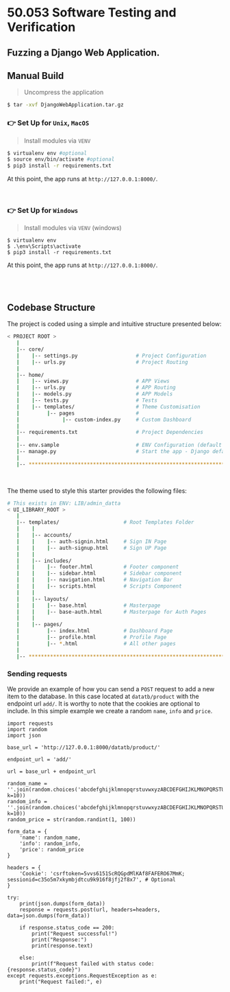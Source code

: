 # 50.053 Software Testing and Verification 

## Fuzzing a Django Web Application.

## Manual Build

> Uncompress the application
> 
```bash
$ tar -xvf DjangoWebApplication.tar.gz
```


### 👉 Set Up for `Unix`, `MacOS` 

> Install modules via `VENV`  

```bash
$ virtualenv env #optional
$ source env/bin/activate #optional
$ pip3 install -r requirements.txt
```

At this point, the app runs at `http://127.0.0.1:8000/`. 

<br />

### 👉 Set Up for `Windows` 

> Install modules via `VENV` (windows) 

```
$ virtualenv env
$ .\env\Scripts\activate
$ pip3 install -r requirements.txt
```


At this point, the app runs at `http://127.0.0.1:8000/`. 

<br />

<br />

## Codebase Structure

The project is coded using a simple and intuitive structure presented below:

```bash
< PROJECT ROOT >
   |
   |-- core/                            
   |    |-- settings.py                   # Project Configuration  
   |    |-- urls.py                       # Project Routing
   |
   |-- home/
   |    |-- views.py                      # APP Views 
   |    |-- urls.py                       # APP Routing
   |    |-- models.py                     # APP Models 
   |    |-- tests.py                      # Tests  
   |    |-- templates/                    # Theme Customisation 
   |         |-- pages                    # 
   |              |-- custom-index.py     # Custom Dashboard      
   |
   |-- requirements.txt                   # Project Dependencies
   |
   |-- env.sample                         # ENV Configuration (default values)
   |-- manage.py                          # Start the app - Django default start script
   |
   |-- ************************************************************************
```

<br />

The theme used to style this starter provides the following files: 

```bash
# This exists in ENV: LIB/admin_datta
< UI_LIBRARY_ROOT >                      
   |
   |-- templates/                     # Root Templates Folder 
   |    |          
   |    |-- accounts/       
   |    |    |-- auth-signin.html     # Sign IN Page
   |    |    |-- auth-signup.html     # Sign UP Page
   |    |
   |    |-- includes/       
   |    |    |-- footer.html          # Footer component
   |    |    |-- sidebar.html         # Sidebar component
   |    |    |-- navigation.html      # Navigation Bar
   |    |    |-- scripts.html         # Scripts Component
   |    |
   |    |-- layouts/       
   |    |    |-- base.html            # Masterpage
   |    |    |-- base-auth.html       # Masterpage for Auth Pages
   |    |
   |    |-- pages/       
   |         |-- index.html           # Dashboard Page
   |         |-- profile.html         # Profile Page
   |         |-- *.html               # All other pages
   |    
   |-- ************************************************************************
```


### Sending requests

We provide an example of how you can send a `POST` request to add a new item to the database. In this case located at `datatb/product` with the endpoint url 
`add/`. It is worthy to note that the cookies are optional to include. In this simple example we create a random `name`, `info` and `price`.

```
import requests
import random
import json

base_url = 'http://127.0.0.1:8000/datatb/product/'

endpoint_url = 'add/'

url = base_url + endpoint_url

random_name = ''.join(random.choices('abcdefghijklmnopqrstuvwxyzABCDEFGHIJKLMNOPQRSTUVWXYZ', k=10))
random_info = ''.join(random.choices('abcdefghijklmnopqrstuvwxyzABCDEFGHIJKLMNOPQRSTUVWXYZ', k=10))
random_price = str(random.randint(1, 100))

form_data = {
    'name': random_name,
    'info': random_info,
    'price': random_price
}

headers = {
    'Cookie': 'csrftoken=5vvs6151ScRQGpdMlKAf8FAFERO67MmK; sessionid=c35o5m7xkymbjdtcu9k916f8jfj2f8x7', # Optional
}

try:
    print(json.dumps(form_data))
    response = requests.post(url, headers=headers, data=json.dumps(form_data))

    if response.status_code == 200:
        print("Request successful!")
        print("Response:")
        print(response.text)

    else:
        print(f"Request failed with status code: {response.status_code}")
except requests.exceptions.RequestException as e:
    print("Request failed:", e)

```